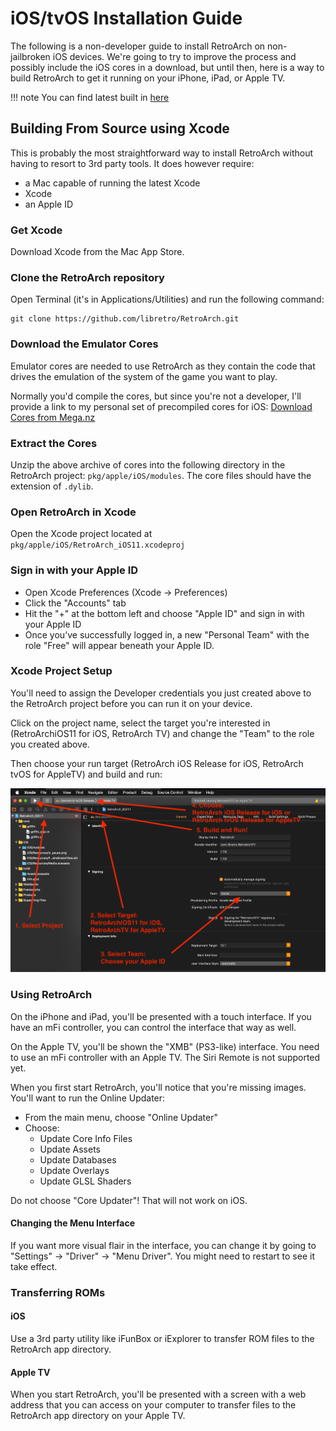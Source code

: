 # iOS/tvOS Installation Guide

The following is a non-developer guide to install RetroArch on non-jailbroken iOS devices. We're going to try to improve the process and possibly include the iOS cores in a download, but until then, here is a way to build RetroArch to get it running on your iPhone, iPad, or Apple TV.

!!! note
    You can find latest built in [here](http://buildbot.libretro.com/stable/1.8.8/apple/tvos/RetroArch-tvOS.ipa)

## Building From Source using Xcode

This is probably the most straightforward way to install RetroArch without having to resort to 3rd party tools. It does however require:

- a Mac capable of running the latest Xcode
- Xcode
- an Apple ID

### Get Xcode

Download Xcode from the Mac App Store.

### Clone the RetroArch repository

Open Terminal (it's in Applications/Utilities) and run the following command:
```
git clone https://github.com/libretro/RetroArch.git
```

### Download the Emulator Cores

Emulator cores are needed to use RetroArch as they contain the code that drives the emulation of the system of the game you want to play.

Normally you'd compile the cores, but since you're not a developer, I'll provide a link to my personal set of precompiled cores for iOS: [Download Cores from Mega.nz](https://mega.nz/#!ScRDECzC!f8Gow0Zww5kbkl4XPlCJ2lK0sFqcZ1rWSL5QYLvO0O4)

### Extract the Cores

Unzip the above archive of cores into the following directory in the RetroArch project: `pkg/apple/iOS/modules`. The core files should have the extension of `.dylib`.

### Open RetroArch in Xcode

Open the Xcode project located at `pkg/apple/iOS/RetroArch_iOS11.xcodeproj`

### Sign in with your Apple ID

- Open Xcode Preferences (Xcode -> Preferences)
- Click the "Accounts" tab
- Hit the "+" at the bottom left and choose "Apple ID" and sign in with your Apple ID
- Once you’ve successfully logged in, a new "Personal Team" with the role "Free" will appear beneath your Apple ID.

### Xcode Project Setup

You'll need to assign the Developer credentials you just created above to the RetroArch project before you can run it on your device.

Click on the project name, select the target you're interested in (RetroArchiOS11 for iOS, RetroArch TV) and change the "Team" to the role you created above.

Then choose your run target (RetroArch iOS Release for iOS, RetroArch tvOS for AppleTV) and build and run:

![Xcode Steps](../image/guides/ios-install-pic-1.png)

### Using RetroArch

On the iPhone and iPad, you'll be presented with a touch interface. If you have an mFi controller, you can control the interface that way as well.

On the Apple TV, you'll be shown the "XMB" (PS3-like) interface. You need to use an mFi controller with an Apple TV. The Siri Remote is not supported yet.

When you first start RetroArch, you'll notice that you're missing images. You'll want to run the Online Updater:

- From the main menu, choose "Online Updater"
- Choose:
  - Update Core Info Files
  - Update Assets
  - Update Databases
  - Update Overlays
  - Update GLSL Shaders

Do not choose "Core Updater"! That will not work on iOS.

#### Changing the Menu Interface

If you want more visual flair in the interface, you can change it by going to "Settings" -> "Driver" -> "Menu Driver". You might need to restart to see it take effect.

### Transferring ROMs

#### iOS

Use a 3rd party utility like iFunBox or iExplorer to transfer ROM files to the RetroArch app directory.

#### Apple TV

When you start RetroArch, you'll be presented with a screen with a web address that you can access on your computer to transfer files to the RetroArch app directory on your Apple TV.

